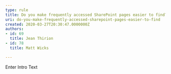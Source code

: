 ```yaml
---
type: rule
title: Do you make frequently accessed SharePoint pages easier to find?
uri: do-you-make-frequently-accessed-sharepoint-pages-easier-to-find
created: 2020-03-27T20:30:47.0000000Z
authors:
- id: 69
  title: Jean Thirion
- id: 78
  title: Matt Wicks

---
```




<span class='intro'> Enter Intro Text </span>




